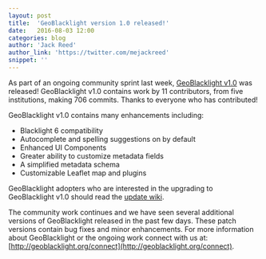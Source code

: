 ```yaml
---
layout: post
title:  'GeoBlacklight version 1.0 released!'
date:   2016-08-03 12:00
categories: blog
author: 'Jack Reed'
author_link: 'https://twitter.com/mejackreed'
snippet: ''
---
```


As part of an ongoing community sprint last week, [GeoBlacklight v1.0](https://github.com/geoblacklight/geoblacklight/releases/tag/v1.0.0) was released! GeoBlacklight v1.0 contains work by 11 contributors, from five institutions, making 706 commits. Thanks to everyone who has contributed!

GeoBlacklight v1.0 contains many enhancements including:

 - Blacklight 6 compatibility
 - Autocomplete and spelling suggestions on by default
 - Enhanced UI Components
 - Greater ability to customize metadata fields
 - A simplified metadata schema
 - Customizable Leaflet map and plugins

GeoBlacklight adopters who are interested in the upgrading to GeoBlacklight v1.0 should read the [update wiki](https://web.archive.org/web/20201027101652/https://github.com/geoblacklight/geoblacklight/wiki/GeoBlacklight-1.0-Upgrade-Guide).

The community work continues and we have seen several additional versions of GeoBlacklight released in the past few days. These patch versions contain bug fixes and minor enhancements. For more information about GeoBlacklight or the ongoing work connect with us at: [http://geoblacklight.org/connect](http://geoblacklight.org/connect).
